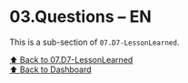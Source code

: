 # 03.Questions – EN

This is a sub-section of `07.D7-LessonLearned`.

[⬆ Back to 07.D7-LessonLearned](../index.md)   
[⬆ Back to Dashboard](../../index.md)
